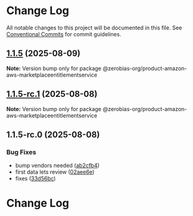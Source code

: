 # Change Log

All notable changes to this project will be documented in this file.
See [Conventional Commits](https://conventionalcommits.org) for commit guidelines.

## [1.1.5](https://github.com/zerobias-org/product/compare/@zerobias-org/product-amazon-aws-marketplaceentitlementservice@1.1.5-rc.1...@zerobias-org/product-amazon-aws-marketplaceentitlementservice@1.1.5) (2025-08-09)

**Note:** Version bump only for package @zerobias-org/product-amazon-aws-marketplaceentitlementservice





## [1.1.5-rc.1](https://github.com/zerobias-org/product/compare/@zerobias-org/product-amazon-aws-marketplaceentitlementservice@1.1.5-rc.0...@zerobias-org/product-amazon-aws-marketplaceentitlementservice@1.1.5-rc.1) (2025-08-08)

**Note:** Version bump only for package @zerobias-org/product-amazon-aws-marketplaceentitlementservice





## 1.1.5-rc.0 (2025-08-08)


### Bug Fixes

* bump vendors needed ([ab2cfb4](https://github.com/zerobias-org/product/commit/ab2cfb4a9cf2e3008e08b068f98011fec096c932))
* first data lets review ([02aee6e](https://github.com/zerobias-org/product/commit/02aee6e8c4f11675de7c63a00f4c8254a67a4dd7))
* fixes ([33d56bc](https://github.com/zerobias-org/product/commit/33d56bcaedf3fa5e3939a33c0fb57eda53539d05))





# Change Log
